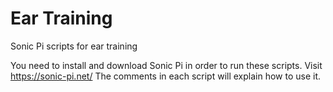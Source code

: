 # Ear Training
Sonic Pi scripts for ear training

You need to install and download Sonic Pi in order to run these scripts. Visit https://sonic-pi.net/
The comments in each script will explain how to use it.
